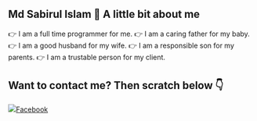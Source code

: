 ## Md Sabirul Islam 👋 A little bit about me

👉 I am a full time programmer for me.
👉 I am a caring father for my baby.
👉 I am a good husband for my wife.
👉 I am a responsible son for my parents.
👉 I am a trustable person for my client.

## Want to contact me? Then scratch below 👇
<img src="https://1.bp.blogspot.com/-nv46iRQK3X4/U8iX4shPe9I/AAAAAAAALnM/nYuMF8B-Mvo/s1600/facebook.png">[Facebook](https://www.facebook.com/mdsabirulislam.shimul/)
